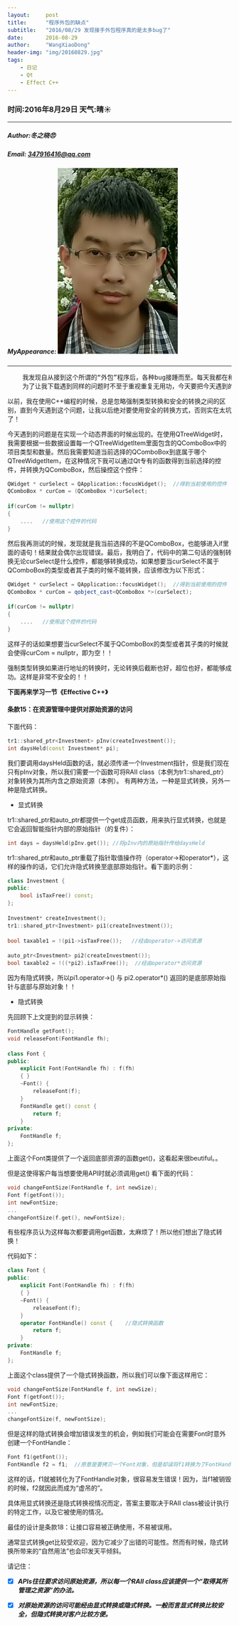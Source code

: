 ```yaml
---
layout:     post
title:      "程序外包的缺点"
subtitle:   "2016/08/29 发现接手外包程序真的是太多bug了"
date:       2016-08-29
author:     "WangXiaoDong"
header-img: "img/20160829.jpg"
tags:
    - 日记
    - Qt
    - Effect C++
---
```


### 时间:2016年8月29日 天气:晴:sunny:
-----
#####   Author:冬之晓:angry:
#####   Email: 347916416@qq.com
#####   MyAppearance: ![MyAppearance](https://github.com/Dongzhixiao/PictureCache/raw/master/MyPicture.JPG "我的头像")
----------

<pre>
    我发现自从接到这个所谓的“外包”程序后，各种bug接踵而至。每天我都在和bug打交道，在不断地思考中发现问题的解决方案。
	为了让我下载遇到同样的问题时不至于重视重复无用功，今天要把今天遇到的问题记录下来，以防忘记！
</pre>

以前，我在使用C\+\+编程的时候，总是忽略强制类型转换和安全的转换之间的区别，直到今天遇到这个问题，让我以后绝对要使用安全的转换方式，否则实在太坑了！

今天遇到的问题是在实现一个动态界面的时候出现的。在使用QTreeWidget时，我需要根据一些数据设置每一个QTreeWidgetItem里面包含的QComboBox中的项目类型和数量。然后我需要知道当前选择的QComboBox到底属于哪个QTreeWidgetItem，在这种情况下我可以通过Qt专有的函数得到当前选择的控件，并转换为QComboBox，然后操控这个控件：

```C++
QWidget * curSelect = QApplication::focusWidget();  //得到当前使用的控件
QComboBox * curCom = (QComboBox *)curSelect;

if(curCom != nullptr)
{
    ....   //使用这个控件的代码
}
```

然后我再测试的时候，发现就是我当前选择的不是QComboBox，也能够进入if里面的语句！结果就会偶尔出现错误。最后，我明白了，代码中的第二句话的强制转换无论curSelect是什么控件，都能够转换成功，如果想要当curSelect不属于QComboBox的类型或者其子类的时候不能转换，应该修改为以下形式：

```C++
QWidget * curSelect = QApplication::focusWidget();  //得到当前使用的控件
QComboBox * curCom = qobject_cast<QComboBox *>(curSelect);

if(curCom != nullptr)
{
    ....   //使用这个控件的代码
}
```

这样子的话如果想要当curSelect不属于QComboBox的类型或者其子类的时候就会使得curCom = nullptr，即为空！！

强制类型转换如果进行地址的转换时，无论转换后截断也好，超位也好，都能够成功。这样是非常不安全的！！


**下面再来学习一节《Effective C++》**

#### 条款15：在资源管理中提供对原始资源的访问

下面代码：

```C++
tr1::shared_ptr<Investment> pInv(createInvestment());  
int daysHeld(const Investment* pi);  
```

我们要调用daysHeld函数的话，就必须传递一个Investment指针，但是我们现在只有pInv对象，所以我们需要一个函数可将RAII class（本例为tr1::shared_ptr）对象转换为其所内含之原始资源（本例）。
有两种方法，一种是显式转换，另外一种是隐式转换。

 

- 显式转换

tr1::shared\_ptr和auto\_ptr都提供一个get成员函数，用来执行显式转换，也就是它会返回智能指针内部的原始指针（的复件）：

```C++
int days = daysHeld(pInv.get()); //将pInv内的原始指针传给daysHeld  
```


tr1::shared_ptr和auto_ptr重载了指针取值操作符（operator->和operator*），这样的操作的话，它们允许隐式转换至底部原始指针。看下面的示例：

```C++
class Investment {  
public:  
    bool isTaxFree() const;  
};  
  
Investment* createInvestment();  
tr1::shared_ptr<Investment> pi1(createInvestment());  
  
bool taxable1 = !(pi1->isTaxFree());   //经由operator->访问资源  
  
auto_ptr<Investment> pi2(createInvestment());  
bool taxable2 = !((*pi2).isTaxFree());  //经由operator*访问资源  
```

因为有隐式转换，所以pi1.operator->()  与 pi2.operator*() 返回的是底部原始指针与底部与原始对象！！

 

- 隐式转换

先回顾下上文提到的显示转换：

```C++
FontHandle getFont();  
void releaseFont(FontHandle fh);  
  
class Font {  
public:  
    explicit Font(FontHandle fh) : f(fh)   
    { }  
    ~Font() {  
        releaseFont(f);  
    }  
    FontHandle get() const {  
        return f;  
    }  
private:  
    FontHandle f;  
};  
```

上面这个Font类提供了一个返回底部资源的函数get()，这看起来很beutiful。。

但是这使得客户每当想要使用API时就必须调用get() 看下面的代码：

```C++
void changeFontSize(FontHandle f, int newSize);  
Font f(getFont());  
int newFontSize;  
...  
changeFontSize(f.get(), newFontSize);  
```

有些程序员认为这样每次都要调用get函数，太麻烦了！所以他们想出了隐式转换！

代码如下：

```C++
class Font {  
public:  
    explicit Font(FontHandle fh) : f(fh)   
    { }  
    ~Font() {  
        releaseFont(f);  
    }  
    operator FontHandle() const {    //隐式转换函数  
        return f;  
    }  
private:  
    FontHandle f;  
};  
```

上面这个class提供了一个隐式转换函数，所以我们可以像下面这样用它：

```C++
void changeFontSize(FontHandle f, int newSize);  
Font f(getFont());  
int newFontSize;  
...  
changeFontSize(f, newFontSize);  
```

但是这样的隐式转换会增加错误发生的机会，例如我们可能会在需要Font时意外创建一个FontHandle：

```C++
Font f1(getFont());  
FontHandle f2 = f1;  //原意是要拷贝一个Font对象，但是却误将f1转换为了FontHandle对象。  
```

这样的话，f1就被转化为了FontHandle对象，很容易发生错误！因为，当f1被销毁的时候，f2就因此而成为“虚吊的”。


具体用显式转换还是隐式转换视情况而定，答案主要取决于RAII class被设计执行的特定工作，以及它被使用的情况。

最佳的设计是条款18：让接口容易被正确使用，不易被误用。

通常显式转换get比较受欢迎，因为它减少了出错的可能性。然而有时候，隐式转换所带来的“自然用法”也会印发天平倾斜。

请记住：

- [x] ***APIs往往要求访问原始资源，所以每一个RAII class应该提供一个“取得其所管理之资源”的办法。***

- [x] ***对原始资源的访问可能经由显式转换或隐式转换。一般而言显式转换比较安全，但隐式转换对客户比较方便。***
